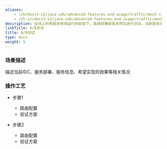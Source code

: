 ```yaml
---
aliases:
    - /zh/docs3-v2/java-sdk/advanced-features-and-usage/traffic/mesh-style/ab-testing-deployment/
    - /zh-cn/docs3-v2/java-sdk/advanced-features-and-usage/traffic/mesh-style/ab-testing-deployment/
description: 在线上的老版本继续运行的前提下，直接部署新版本然后进行测试，当新版本测试通过以后，将流量切到新版本，最后将老版本同时也升级到新版本。
linkTitle: A/B测试
title: A/B测试
type: docs
weight: 5
---
```







### 场景描述
描述当前IDC、服务部署、服务信息、希望实现的效果等相关情况
### 操作工艺

+ 步骤1
    + 路由配置
    + 验证方案

+ 步骤2
    + 路由配置
    + 验证方案